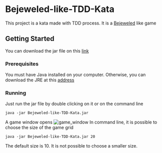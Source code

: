 # Bejeweled-like-TDD-Kata
This project is a kata made with TDD process. It is a [Bejeweled](https://en.wikipedia.org/wiki/Bejeweled) like game
## Getting Started
You can download the jar file on this [link](https://drive.google.com/open?id=19Nu0ZKMRSOEkgcIkM-XySEyqj5vxROG7)
### Prerequisites
You must have Java installed on your computer. Otherwise, you can download the JRE at this [address](https://www.java.com/fr/download/)
### Running
Just run the jar file by double clicking on it or on the command line
```
java -jar Bejeweled-like-TDD-Kata.jar
```
A game window opens
![game_window](https://imageshack.com/a/img921/8274/TH70jR.png)
In command line, it is possible to choose the size of the game grid
```
java -jar Bejeweled-like-TDD-Kata.jar 20
```
The default size is 10. It is not possible to choose a smaller size.
